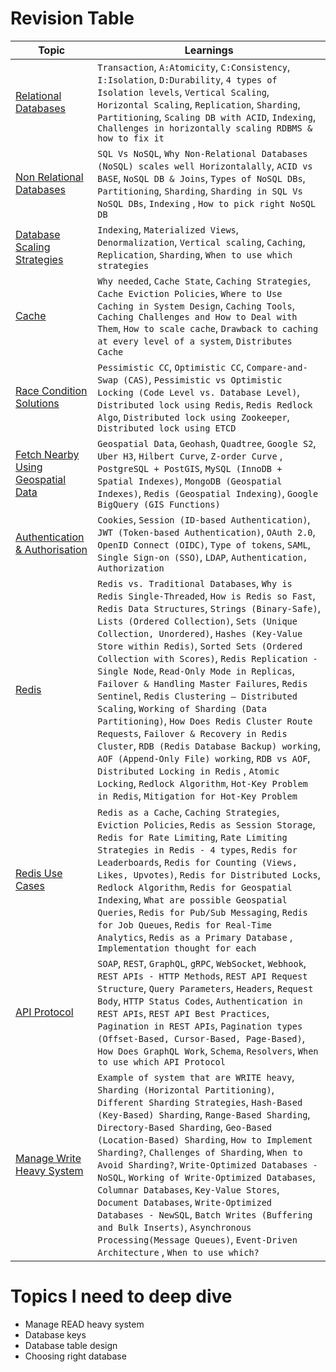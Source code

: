 # Revision Table

| Topic | Learnings |
| --- | --- |
| [Relational Databases](https://github.com/karan-shergill/hld101/blob/main/notes/relational_database.md) | `Transaction`, `A:Atomicity`, `C:Consistency`, `I:Isolation`, `D:Durability`, `4 types of Isolation levels`, `Vertical Scaling`, `Horizontal Scaling`, `Replication`, `Sharding`, `Partitioning`, `Scaling DB with ACID`, `Indexing`, `Challenges in horizontally scaling RDBMS & how to fix it` |
| [Non Relational Databases](https://github.com/karan-shergill/hld101/blob/main/notes/non_relational_databases.md) | `SQL Vs NoSQL`, `Why Non-Relational Databases (NoSQL) scales well Horizontalally`, `ACID vs BASE`, `NoSQL DB & Joins`, `Types of NoSQL DBs`, `Partitioning`, `Sharding`, `Sharding in SQL Vs NoSQL DBs`, `Indexing` , `How to pick right NoSQL DB` |
| [Database Scaling Strategies](https://github.com/karan-shergill/hld101/blob/main/notes/database_scaling_strategies.md) | `Indexing`, `Materialized Views`, `Denormalization`, `Vertical scaling`, `Caching`, `Replication`, `Sharding`, `When to use which strategies` |
| [Cache](https://github.com/karan-shergill/hld101/blob/main/notes/cache.md) | `Why needed`, `Cache State`, `Caching Strategies`, `Cache Eviction Policies`, `Where to Use Caching in System Design`, `Caching Tools`, `Caching Challenges and How to Deal with Them`, `How to scale cache`, `Drawback to caching at every level of a system`, `Distributes Cache` |
| [Race Condition Solutions](https://github.com/karan-shergill/hld101/blob/main/notes/race_condition_solutions.md) | `Pessimistic CC`, `Optimistic CC`, `Compare-and-Swap (CAS)`, `Pessimistic vs Optimistic Locking (Code Level vs. Database Level)`, `Distributed lock using Redis`, `Redis Redlock Algo`, `Distributed lock using Zookeeper`, `Distributed lock using ETCD` |
| [Fetch Nearby Using Geospatial Data](https://github.com/karan-shergill/hld101/blob/main/notes/fetch_nearby_using_geospatial_data.md) | `Geospatial Data`, `Geohash`, `Quadtree`, `Google S2`, `Uber H3`, `Hilbert Curve`, `Z-order Curve` , `PostgreSQL + PostGIS`, `MySQL (InnoDB + Spatial Indexes)`, `MongoDB (Geospatial Indexes)`, `Redis (Geospatial Indexing)`, `Google BigQuery (GIS Functions)` |
| [Authentication & Authorisation](https://github.com/karan-shergill/hld101/blob/main/notes/authentication_and_authorisation.md) | `Cookies`, `Session (ID-based Authentication)`, `JWT (Token-based Authentication)`, `OAuth 2.0`, `OpenID Connect (OIDC)`, `Type of tokens`, `SAML`, `Single Sign-on (SSO)`, `LDAP`, `Authentication, Authorization` |
| [Redis](https://github.com/karan-shergill/hld101/blob/main/notes/redis.md) | `Redis vs. Traditional Databases`, `Why is Redis Single-Threaded`, `How is Redis so Fast`, `Redis Data Structures`, `Strings (Binary-Safe)`, `Lists (Ordered Collection)`, `Sets (Unique Collection, Unordered)`, `Hashes (Key-Value Store within Redis)`, `Sorted Sets (Ordered Collection with Scores)`, `Redis Replication - Single Node`, `Read-Only Mode in Replicas`, `Failover & Handling Master Failures`, `Redis Sentinel`, `Redis Clustering – Distributed Scaling`, `Working of Sharding (Data Partitioning)`, `How Does Redis Cluster Route Requests`, `Failover & Recovery in Redis Cluster`, `RDB (Redis Database Backup) working`, `AOF (Append-Only File) working`, `RDB vs AOF`, `Distributed Locking in Redis` , `Atomic Locking`, `Redlock Algorithm`, `Hot-Key Problem in Redis`, `Mitigation for Hot-Key Problem` |
| [Redis Use Cases](https://github.com/karan-shergill/hld101/blob/main/notes/redis_use_cases.md) | `Redis as a Cache`, `Caching Strategies`, `Eviction Policies`, `Redis as Session Storage`, `Redis for Rate Limiting`, `Rate Limiting Strategies in Redis - 4 types`, `Redis for Leaderboards`, `Redis for Counting (Views, Likes, Upvotes)`, `Redis for Distributed Locks`, `Redlock Algorithm`, `Redis for Geospatial Indexing`, `What are possible Geospatial Queries`, `Redis for Pub/Sub Messaging`, `Redis for Job Queues`, `Redis for Real-Time Analytics`, `Redis as a Primary Database` , `Implementation thought for each` |
| [API Protocol](https://github.com/karan-shergill/hld101/blob/main/notes/api_protocols.md) | `SOAP`, `REST`, `GraphQL`, `gRPC`, `WebSocket`, `Webhook`, `REST APIs - HTTP Methods`, `REST API Request Structure`, `Query Parameters`, `Headers`, `Request Body`, `HTTP Status Codes`, `Authentication in REST APIs`, `REST API Best Practices`, `Pagination in REST APIs`, `Pagination types (Offset-Based, Cursor-Based, Page-Based)`, `How Does GraphQL Work`, `Schema`, `Resolvers`, `When to use which API Protocol` |
| [Manage Write Heavy System](https://github.com/karan-shergill/hld101/blob/main/notes/manage_write_heavy_system.md) | `Example of system that are WRITE heavy`, `Sharding (Horizontal Partitioning)`, `Different Sharding Strategies`, `Hash-Based (Key-Based) Sharding`, `Range-Based Sharding`, `Directory-Based Sharding`, `Geo-Based (Location-Based) Sharding`, `How to Implement Sharding?`, `Challenges of Sharding`, `When to Avoid Sharding?`, `Write-Optimized Databases - NoSQL`, `Working of Write-Optimized Databases`, `Columnar Databases`, `Key-Value Stores`, `Document Databases`, `Write-Optimized Databases - NewSQL`, `Batch Writes (Buffering and Bulk Inserts)`, `Asynchronous Processing(Message Queues)`, `Event-Driven Architecture` , `When to use which?` |

# Topics I need to deep dive
* Manage READ heavy system
* Database keys
* Database table design
* Choosing right database

